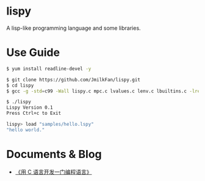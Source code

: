 # lispy

A lisp-like programming language and some libraries.

# Use Guide

```bash
$ yum install readline-devel -y

$ git clone https://github.com/JmilkFan/lispy.git
$ cd lispy
$ gcc -g -std=c99 -Wall lispy.c mpc.c lvalues.c lenv.c lbuiltins.c -lreadline -lm -o lispy

$ ./lispy
Lispy Version 0.1
Press Ctrl+c to Exit

lispy> load "samples/hello.lspy"
"hello world."
```

# Documents & Blog

- [《用 C 语言开发一门编程语言》](https://blog.csdn.net/Jmilk/article/details/107193674)
